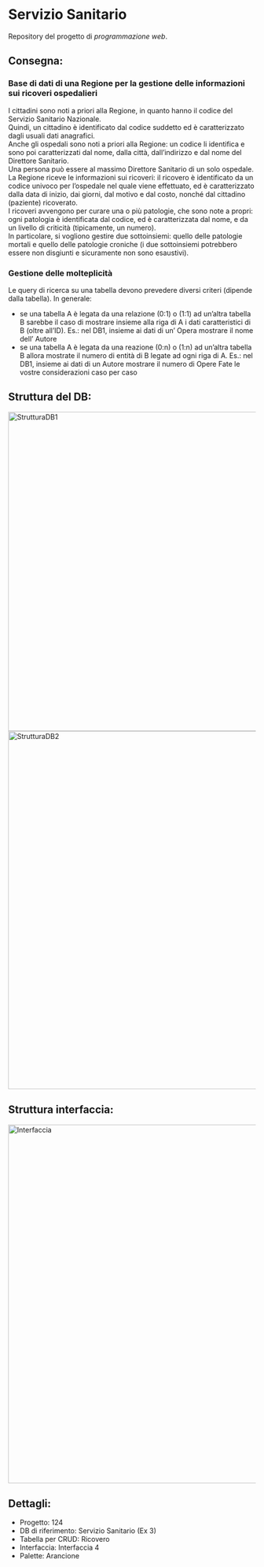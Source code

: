 # Servizio Sanitario

Repository del progetto di *programmazione web*.

## Consegna:
### Base di dati di una Regione per la gestione delle informazioni sui ricoveri ospedalieri

I cittadini sono noti a priori alla Regione, in quanto hanno il codice del Servizio Sanitario Nazionale.  
Quindi, un cittadino è identificato dal codice suddetto ed è caratterizzato dagli usuali dati anagrafici.  
Anche gli ospedali sono noti a priori alla Regione: un codice li identifica e sono poi caratterizzati dal nome, dalla città, dall’indirizzo e dal nome del Direttore Sanitario.  
Una persona può essere al massimo Direttore Sanitario di un solo ospedale.  
La Regione riceve le informazioni sui ricoveri: il ricovero è identificato da un codice univoco per l’ospedale nel quale viene effettuato,
ed è caratterizzato dalla data di inizio, dai giorni, dal motivo e dal costo, nonché dal cittadino (paziente) ricoverato.  
I ricoveri avvengono per curare una o più patologie, che sono note a propri: ogni patologia è identificata dal codice,
ed è caratterizzata dal nome, e da un livello di criticità (tipicamente, un numero).  
In particolare, si vogliono gestire due sottoinsiemi: quello delle patologie mortali e quello delle patologie croniche
(i due sottoinsiemi potrebbero essere non disgiunti e sicuramente non sono esaustivi).

### Gestione delle molteplicità

Le query di ricerca su una tabella devono prevedere diversi criteri (dipende dalla tabella). In generale:  
- se una tabella A è legata da una relazione (0:1) o (1:1) ad un’altra tabella B sarebbe il caso di mostrare insieme alla riga di A i dati caratteristici di B (oltre all’ID).
  Es.: nel DB1, insieme ai dati di un’ Opera mostrare il nome dell’ Autore
- se una tabella A è legata da una reazione (0:n) o (1:n) ad un’altra tabella B allora mostrate il numero di entità di B legate ad ogni riga di A.
  Es.: nel DB1, insieme ai dati di un Autore mostrare il numero di Opere
  Fate le vostre considerazioni caso per caso

## Struttura del DB:

<img width="649" alt="StrutturaDB1" src="https://github.com/DavideBrambilla98/ProgettoPW2024/assets/145765934/2f42509f-1882-4c23-8095-6af598d8211c">


<img width="728" alt="StrutturaDB2" src="https://github.com/DavideBrambilla98/ProgettoPW2024/assets/145765934/8223b76f-e04c-4c91-b0a6-4134f29f9231">

## Struttura interfaccia:

<img width="729" alt="Interfaccia" src="https://github.com/DavideBrambilla98/ProgettoPW2024/assets/145765934/9b0e086a-49de-4b85-bae4-1d17890baaea">

## Dettagli:

- Progetto: 124
- DB di riferimento: Servizio Sanitario (Ex 3)
- Tabella per CRUD: Ricovero
- Interfaccia: Interfaccia 4
- Palette: Arancione
